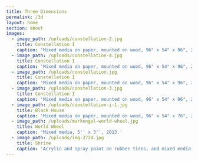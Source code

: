 ```yaml
---
title: Three Dimensions
permalink: /3d
layout: home
section: about
images:
  - image_path: /uploads/constellation-2.jpg
    title: Constellation I
    caption: 'Mixed media on paper, mounted on wood, 96" x 54" x 96", 2008'
  - image_path: /uploads/constellation-4.jpg
    title: Constellation I
    caption: 'Mixed media on paper, mounted on wood, 96" x 54" x 96", 2008'
  - image_path: /uploads/constellation.jpg
    title: Constellation I
    caption: 'Mixed media on paper, mounted on wood, 96" x 54" x 96", 2008'
  - image_path: /uploads/constellation-3.jpg
    title: Constellation I
    caption: 'Mixed media on paper, mounted on wood, 96" x 54" x 96", 2008'
  - image_path: /uploads/constellation-i-1.jpg
    title: Black House
    caption: 'Mixed media on paper, mounted on wood, 96" x 54" x 76", 2007'
  - image_path: /uploads/markengel-world-wheel.jpg
    title: World Wheel
    caption: 'Mixed media, 5'' x 3'', 2013.'
  - image_path: /uploads/img-2724.jpg
    title: Shrine
    caption: 'Acrylic and spray paint on rubber tires, and mixed media.'
---
```


